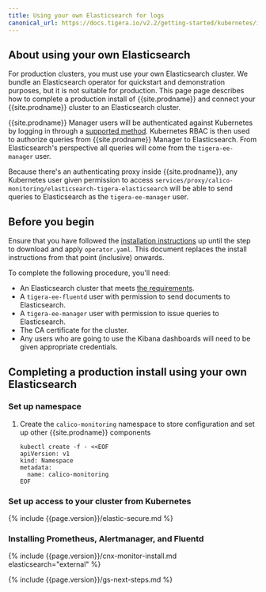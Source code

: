 ```yaml
---
title: Using your own Elasticsearch for logs
canonical_url: https://docs.tigera.io/v2.2/getting-started/kubernetes/installation/byo-elasticsearch
---
```


## About using your own Elasticsearch

For production clusters, you must use your own Elasticsearch cluster. We bundle an Elasticsearch
operator for quickstart and demonstration purposes, but it is not suitable for production.
This page page describes how to complete a production install of {{site.prodname}} and connect
your {{site.prodname}} cluster to an Elasticsearch cluster.

{{site.prodname}} Manager users will be authenticated against Kubernetes by logging in through
a [supported method]({{site.baseurl}}/{{page.version}}/reference/cnx/authentication).
Kubernetes RBAC is then used to authorize queries from {{site.prodname}} Manager to Elasticsearch.
From Elasticsearch's perspective all queries will come from the `tigera-ee-manager` user.

Because there's an authenticating proxy inside {{site.prodname}}, any Kubernetes user
given permission to access `services/proxy/calico-monitoring/elasticsearch-tigera-elasticsearch`
will be able to send queries to Elasticsearch as the `tigera-ee-manager` user.

## Before you begin

Ensure that you have followed the [installation instructions]({{site.baseurl}}/{{page.version}}/getting-started/kubernetes/installation)
up until the step to download and apply `operator.yaml`.  This document replaces
the install instructions from that point (inclusive) onwards.

To complete the following procedure, you'll need:

- An Elasticsearch cluster that meets [the requirements](../requirements#elasticsearch-requirements).
- A `tigera-ee-fluentd` user with permission to send documents to Elasticsearch.
- A `tigera-ee-manager` user with permission to issue queries to Elasticsearch.
- The CA certificate for the cluster.
- Any users who are going to use the Kibana dashboards will need to be given appropriate
  credentials.

## Completing a production install using your own Elasticsearch

### Set up namespace

1. Create the `calico-monitoring` namespace to store configuration and set up other {{site.prodname}} components

   ```
   kubectl create -f - <<EOF
   apiVersion: v1
   kind: Namespace
   metadata:
     name: calico-monitoring
   EOF
   ```

### Set up access to your cluster from Kubernetes

{% include {{page.version}}/elastic-secure.md %}

### Installing Prometheus, Alertmanager, and Fluentd

{% include {{page.version}}/cnx-monitor-install.md elasticsearch="external" %}

{% include {{page.version}}/gs-next-steps.md %}
